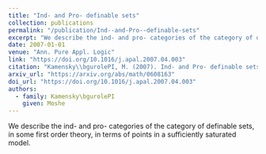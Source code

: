```yaml
---
title: "Ind- and Pro- definable sets"
collection: publications
permalink: "/publication/Ind--and-Pro--definable-sets"
excerpt: "We describe the ind- and pro- categories of the category of definable sets, in some first order theory, in terms of points in a sufficiently saturated model."
date: 2007-01-01
venue: "Ann. Pure Appl. Logic"
link: "https://doi.org/10.1016/j.apal.2007.04.003"
citation: "Kamensky\\bgurolePI, M. (2007). Ind- and Pro- definable sets. <i>Ann. Pure Appl. Logic</i>, <i>147</i>(3), 180–186. https://doi.org/10.1016/j.apal.2007.04.003"
arxiv_url: "https://arxiv.org/abs/math/0608163"
doi_url: "https://doi.org/10.1016/j.apal.2007.04.003"
authors:
  - family: Kamensky\bgurolePI
    given: Moshe
---
```

We describe the ind- and pro- categories of the category of definable sets, in some first order theory, in terms of points in a sufficiently saturated model.

